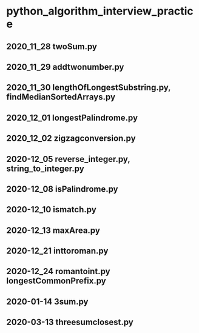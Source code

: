 # python_algorithm_interview_practice

## 2020_11_28 twoSum.py
## 2020_11_29 addtwonumber.py
## 2020_11_30 lengthOfLongestSubstring.py, findMedianSortedArrays.py
## 2020_12_01 longestPalindrome.py
## 2020_12_02 zigzagconversion.py
## 2020-12_05 reverse_integer.py, string_to_integer.py
## 2020-12_08 isPalindrome.py
## 2020-12_10 ismatch.py
## 2020-12_13 maxArea.py
## 2020-12_21 inttoroman.py
## 2020-12_24 romantoint.py longestCommonPrefix.py
## 2020-01-14 3sum.py
## 2020-03-13 threesumclosest.py
